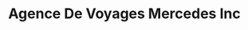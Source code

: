 ---
title: "Agence De Voyages Mercedes Inc"
url: /sherbrooke/agence-de-voyages-mercedes-inc/
shop: travel agency
---